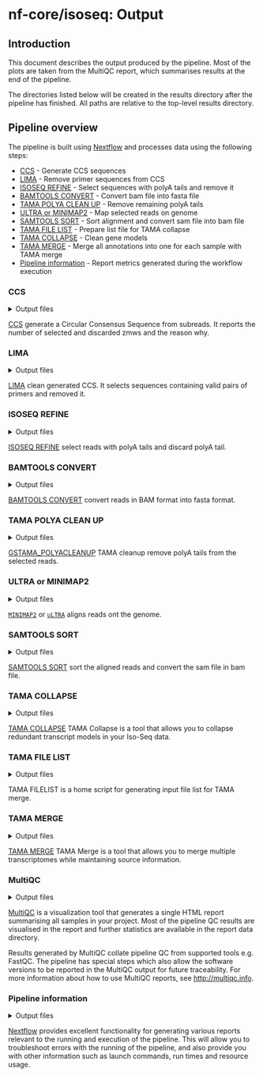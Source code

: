 # nf-core/isoseq: Output

## Introduction

This document describes the output produced by the pipeline. Most of the plots are taken from the MultiQC report, which summarises results at the end of the pipeline.

The directories listed below will be created in the results directory after the pipeline has finished. All paths are relative to the top-level results directory.

<!-- TODO nf-core: Write this documentation describing your workflow's output -->

## Pipeline overview

The pipeline is built using [Nextflow](https://www.nextflow.io/) and processes data using the following steps:

-   [CCS](#ccs) - Generate CCS sequences
-   [LIMA](#lima) - Remove primer sequences from CCS
-   [ISOSEQ REFINE](#isoseq-refine) - Select sequences with polyA tails and remove it
-   [BAMTOOLS CONVERT](#bamtools-convert) - Convert bam file into fasta file
-   [TAMA POLYA CLEAN UP](#tama-polya-clean-up) - Remove remaining polyA tails
-   [ULTRA or MINIMAP2](#ultra-minimap2) - Map selected reads on genome
-   [SAMTOOLS SORT](#samtools-sort) - Sort alignment and convert sam file into bam file
-   [TAMA FILE LIST](#tama-file-list) - Prepare list file for TAMA collapse
-   [TAMA COLLAPSE](#tama-collapse) - Clean gene models
-   [TAMA MERGE](#tama-merge) - Merge all annotations into one for each sample with TAMA merge
-   [Pipeline information](#pipeline-information) - Report metrics generated during the workflow execution

### CCS

<details markdown="1">
<summary>Output files</summary>

-   `01_PBCCS/`
    -   `70dpf_Liver.chunk9.bam`: The CCS sequences
    -   `70dpf_Liver.chunk9.bam.pbi`: The Pacbio index of CCS files
    -   `70dpf_Liver.chunk9.metrics.json.gz`: Statistics for each zmws
    -   `70dpf_Liver.chunk9.report.json`: General statistics about generated CCS sequences in json format
    -   `70dpf_Liver.chunk9.report.txt`: General statistics about generated CCS sequences in txt format

</details>

[CCS](https://github.com/PacificBiosciences/ccs) generate a Circular Consensus Sequence from subreads. It reports the number of selected and discarded zmws and the reason why.

### LIMA

<details markdown="1">
<summary>Output files</summary>

-   `02_LIMA/`
    -   `70dpf_Liver.chunk9_flnc.json`: Metadata about generated xml file
    -   `70dpf_Liver.chunk9_flnc.lima.clips`: Clipped sequences
    -   `70dpf_Liver.chunk9_flnc.lima.counts`: Statistics about detected primers pairs
    -   `70dpf_Liver.chunk9_flnc.lima.guess`: Statistics about detected primers pairs
    -   `70dpf_Liver.chunk9_flnc.lima.report`: Detailed statistics on primers pairs for each sequence
    -   `70dpf_Liver.chunk9_flnc.lima.summary`: General statistics about selected and rejected sequences
    -   `70dpf_Liver.chunk9_flnc.primer_5p--primer_3p.bam`: Selected sequences
    -   `70dpf_Liver.chunk9_flnc.primer_5p--primer_3p.bam.pbi`: Pacbio index of selected sequences
    -   `70dpf_Liver.chunk9_flnc.primer_5p--primer_3p.consensusreadset.xml`: Selected sequences metadata

</details>

[LIMA](https://github.com/pacificbiosciences/barcoding/) clean generated CCS. It selects sequences containing valid pairs of primers and removed it.

### ISOSEQ REFINE

<details markdown="1">
<summary>Output files</summary>

-   `03_ISOSEQ3_REFINE/`
    -   `70dpf_Liver.chunk9.bam`: Sequences sequences
    -   `70dpf_Liver.chunk9.bam.pbi`: Pacbio index of selected sequences
    -   `70dpf_Liver.chunk9.consensusreadset.xml`: Metadata
    -   `70dpf_Liver.chunk9.filter_summary.json`: Number of Full Length, Full Length Non Chimeric, Full Length Non Chimeric PolyA
    -   `70dpf_Liver.chunk9.report.csv`: Primers and insert length of each read

</details>

[ISOSEQ REFINE](https://github.com/PacificBiosciences/IsoSeq) select reads with polyA tails and discard polyA tail.

### BAMTOOLS CONVERT

<details markdown="1">
<summary>Output files</summary>

-   `04_BAMTOOLS_CONVERT/`
    -   `70dpf_Liver.chunk9.fasta`: The reads in fasta format.

</details>

[BAMTOOLS CONVERT](https://github.com/pezmaster31/bamtools) convert reads in BAM format into fasta format.

### TAMA POLYA CLEAN UP

<details markdown="1">
<summary>Output files</summary>

-   `/`
    -   `70dpf_Liver.chunk9_tama.fa`: The polyA tail free reads.
    -   `70dpf_Liver.chunk9_polya_flnc_report.txt`: Length of removed tails.
    -   `70dpf_Liver.chunk9_tama_tails.fa`: Sequence of removed tails.

</details>

[GSTAMA_POLYACLEANUP](https://github.com/GenomeRIK/tama) TAMA cleanup remove polyA tails from the selected reads.

### ULTRA or MINIMAP2

<details markdown="1">
<summary>Output files</summary>

-   `06_ULTRA/` or `06_MINIMAP2/`
    -   `70dpf_Liver.chunk9.sam`: The aligned reads.

</details>

[`MINIMAP2`](https://github.com/lh3/minimap2) or [`uLTRA`](https://github.com/ksahlin/ultra) aligns reads ont the genome.

### SAMTOOLS SORT

<details markdown="1">
<summary>Output files</summary>

-   `08_SAMTOOLS_SORT/`
    -   `70dpf_Liver.chunk9.bam`: The sorted aligned reads.

</details>

[SAMTOOLS SORT](http://www.htslib.org/doc/samtools-sort.html) sort the aligned reads and convert the sam file in bam file.

### TAMA COLLAPSE

<details markdown="1">
<summary>Output files</summary>

-   `09_GSTAMA_COLLAPSE/`
    -   `70dpf_Lung.chunk9_collapsed.bed`: This is a bed12 format file containing the final collapsed version of your transcriptome
    -   `70dpf_Lung.chunk9_local_density_error.txt`: This file contains the log of filtering for local density error around the splice junctions
    -   `70dpf_Lung.chunk9_polya.txt`: This file contains the reads with potential poly A truncation
    -   `70dpf_Lung.chunk9_read.txt`: This file contains information for all mapped reads from the input SAM/BAM file.
    -   `70dpf_Lung.chunk9_strand_check.txt`: This file shows instances where the sam flag strand information contrasted the GMAP strand information.
    -   `70dpf_Lung.chunk9_trans_read.bed`: This file uses bed12 format to show the transcript model for each read based on the mapping prior to collapsing.This file uses bed12 format to show the transcript model for each read based on the mapping prior to collapsing.
    -   `70dpf_Lung.chunk9_trans_report.txt`: This file contains collapsing information for each transcript
    -   `70dpf_Lung.chunk9_varcov.txt`: This file contains the coverage information for each variant detected.
    -   `70dpf_Lung.chunk9_variants.txt`: This file contains the variants called

</details>

[TAMA COLLAPSE](https://github.com/GenomeRIK/tama/wiki/Tama-Collapse) TAMA Collapse is a tool that allows you to collapse redundant transcript models in your Iso-Seq data.

### TAMA FILE LIST

<details markdown="1">
<summary>Output files</summary>

-   `10_GSTAMA_FILELIST/`
    -   `70dpf_Lung.tsv`: A tsv listing bed files to merge with TAMA merge

</details>

TAMA FILELIST is a home script for generating input file list for TAMA merge.

### TAMA MERGE

<details markdown="1">
<summary>Output files</summary>

-   `11_GSTAMA_MERGE/`
    -   `70dpf_Lung.bed`: This is the main merged annotation file.
    -   `70dpf_Lung_gene_report.txt`: This contains a report of the genes from the merged file.
    -   `70dpf_Lung_merge.txt`: This contains a bed12 format file which shows the coordinates of each input transcript matched to the merged transcript ID.
    -   `70dpf_Lung_trans_report.txt`: This contains the source information for each merged transcript.

</details>

[TAMA MERGE](https://github.com/GenomeRIK/tama/wiki/Tama-Merge) TAMA Merge is a tool that allows you to merge multiple transcriptomes while maintaining source information.

### MultiQC

<details markdown="1">
<summary>Output files</summary>

- `multiqc/`
  - `multiqc_report.html`: a standalone HTML file that can be viewed in your web browser.
  - `multiqc_data/`: directory containing parsed statistics from the different tools used in the pipeline.
  - `multiqc_plots/`: directory containing static images from the report in various formats.

</details>

[MultiQC](http://multiqc.info) is a visualization tool that generates a single HTML report summarising all samples in your project. Most of the pipeline QC results are visualised in the report and further statistics are available in the report data directory.

Results generated by MultiQC collate pipeline QC from supported tools e.g. FastQC. The pipeline has special steps which also allow the software versions to be reported in the MultiQC output for future traceability. For more information about how to use MultiQC reports, see <http://multiqc.info>.

### Pipeline information

<details markdown="1">
<summary>Output files</summary>

- `pipeline_info/`
  - Reports generated by Nextflow: `execution_report.html`, `execution_timeline.html`, `execution_trace.txt` and `pipeline_dag.dot`/`pipeline_dag.svg`.
  - Reports generated by the pipeline: `pipeline_report.html`, `pipeline_report.txt` and `software_versions.yml`. The `pipeline_report*` files will only be present if the `--email` / `--email_on_fail` parameter's are used when running the pipeline.
  - Reformatted samplesheet files used as input to the pipeline: `samplesheet.valid.csv`.

</details>

[Nextflow](https://www.nextflow.io/docs/latest/tracing.html) provides excellent functionality for generating various reports relevant to the running and execution of the pipeline. This will allow you to troubleshoot errors with the running of the pipeline, and also provide you with other information such as launch commands, run times and resource usage.

